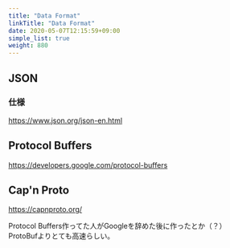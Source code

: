 ```yaml
---
title: "Data Format"
linkTitle: "Data Format"
date: 2020-05-07T12:15:59+09:00
simple_list: true
weight: 880
---
```


## JSON
### 仕様

https://www.json.org/json-en.html

## Protocol Buffers

https://developers.google.com/protocol-buffers

## Cap'n Proto

https://capnproto.org/

Protocol Buffers作ってた人がGoogleを辞めた後に作ったとか（？）  
ProtoBufよりとても高速らしい。
